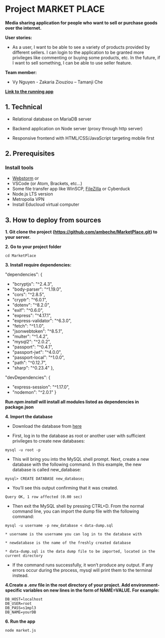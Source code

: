 # Project MARKET PLACE

**Media sharing application for people who want to sell or purchase goods over the internet.**

**User stories:**
* As a user, I want to be able to see a variety of products provided by different sellers. I can login to the application to be granted more privileges like commenting or buying some products, etc. In the future, if I want to sell something, I can be able to use seller feature.

**Team member:**
* Vy Nguyen - Zakaria Ziouziou – Tamanji Che

**[Link to the running app](https://10.114.32.156/bigHome/html/index.html)**



## 1. Technical
* Relational database on MariaDB server

* Backend application on Node server (proxy through http server)

* Responsive frontend with HTML/CSS/JavaScript targeting mobile first 

## 2. Prerequisites

 ### Install tools

* [Webstorm](https://www.jetbrains.com/student/) or
* VSCode (or Atom, Brackets, etc...)
* Some file transfer app like WinSCP, [FileZilla](https://filezilla-project.org/) or Cyberduck
* Node.js LTS version
* Metropolia VPN
* Install Educloud virtual computer

## 3. How to deploy from sources

**1. Git clone the project (https://github.com/ambeche/MarketPlace.git) to your server.**

**2. Go to your project folder**
```
cd MarketPlace
```

**3. Install require dependencies:**

"dependencies": {
   * "bcryptjs": "^2.4.3",
   * "body-parser": "^1.19.0",
   * "cors": "^2.8.5",
   * "cryptr": "^6.0.1",
   * "dotenv": "^8.2.0",
   * "exif": "^0.6.0",
   * "express": "^4.17.1",
   * "express-validator": "^6.3.0",
   * "fetch": "^1.1.0",
   * "jsonwebtoken": "^8.5.1",
   * "multer": "^1.4.2",
   * "mysql2": "^2.0.2",
   * "passport": "^0.4.1",
   * "passport-jwt": "^4.0.0",
   * "passport-local": "^1.0.0",
   * "path": "^0.12.7",
   * "sharp": "^0.23.4"
  },
  
  "devDependencies": {
   * "express-session": "^1.17.0",
   * "nodemon": "^2.0.1"
  }
  
  **Run _npm install_ will install all modules listed as dependencies in package.json**
  
  **4. Import the database**
  
  * Download the database from [here](https://github.com/ambeche/MarketPlace/blob/master/newMarketPlace.sql)
  
  * First, log in to the database as root or another user with sufficient privileges to create new databases:
  
  ```
  mysql -u root -p
  ```
  
  * This will bring you into the MySQL shell prompt. Next, create a new database with the following command. In this example, the new database is called new_database:
  
  ```
  mysql> CREATE DATABASE new_database;
  ```
  
  * You’ll see this output confirming that it was created.

  ```
  Query OK, 1 row affected (0.00 sec)
  ```
  
  * Then exit the MySQL shell by pressing CTRL+D. From the normal command line, you can import the dump file with the following command:
  
  ```
  mysql -u username -p new_database < data-dump.sql
  ```
  
    * username is the username you can log in to the database with
    
    * newdatabase is the name of the freshly created database

    * data-dump.sql is the data dump file to be imported, located in the current directory
    
   
   * If the command runs successfully, it won’t produce any output. If any errors occur during the process, mysql will print them to the terminal instead.
  
  **4.Create a .env file in the root directory of your project. Add environment-specific variables on new lines in the form of NAME=VALUE. For example:**
  
  ``` 
  DB_HOST=localhost
  DB_USER=root
  DB_PASS=s1mpl3 
  DB_NAME=yourDB
  ```
  
  **6. Run the app**
  
  ``` 
  node market.js
  ```



  
  
  
  
  
  
